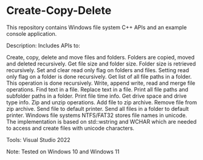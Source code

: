 # Create-Copy-Delete
This repository contains Windows file system C++ APIs and an example console application.

Description: Includes APIs to:

Create, copy, delete and move files and folders. Folders are copied, moved and deleted recursively.
Get file size and folder size. Folder size is retrieved recursively.
Set and clear read only flag on folders and files. Setting read only flag on a folder is done recursively.
Get list of all file paths in a folder. This operation is done recursively.
Write, append write, read and merge file operations.
Find text in a file.
Replace text in a file.
Print all file paths and subfolder paths in a folder.
Print file time info.
Get drive space and drive type info.
Zip and unzip operations.
Add file to zip archive.
Remove file from zip archive.
Send file to default printer.
Send all files in a folder to default printer.
Windows file systems NTFS/FAT32 stores file names in unicode. The implementation is based on std::wstring and WCHAR which are needed to access and create files with unicode characters.

Tools: Visual Studio 2022

Note: Tested on Windows 10 and Windows 11
